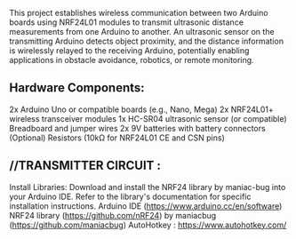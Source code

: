 This project establishes wireless communication between two Arduino boards using NRF24L01 modules to transmit ultrasonic distance measurements from one Arduino to another. An ultrasonic sensor on the transmitting Arduino detects object proximity, and the distance information is wirelessly relayed to the receiving Arduino, potentially enabling applications in obstacle avoidance, robotics, or remote monitoring.

## Hardware Components:


2x Arduino Uno or compatible boards (e.g., Nano, Mega)
2x NRF24L01+ wireless transceiver modules
1x HC-SR04 ultrasonic sensor (or compatible)
Breadboard and jumper wires
2x 9V batteries with battery connectors
(Optional) Resistors (10kΩ for NRF24L01 CE and CSN pins)

 ## //TRANSMITTER CIRCUIT :







Install Libraries: Download and install the NRF24 library by maniac-bug into your Arduino IDE. Refer to the library's documentation for specific installation instructions.
Arduino IDE (https://www.arduino.cc/en/software)
NRF24 library (https://github.com/nRF24) by maniacbug (https://github.com/maniacbug)
AutoHotkey : https://www.autohotkey.com/



